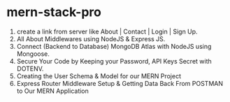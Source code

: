 # mern-stack-pro

1. create a link from server like About | Contact | Login | Sign Up.
2. All About Middlewares using NodeJS & Express JS.
3. Connect (Backend to Database) MongoDB Atlas with NodeJS using Mongoose.
4. Secure Your Code by Keeping your Password, API Keys Secret with DOTENV.
5. Creating the User Schema & Model for our MERN Project
6. Express Router Middleware Setup & Getting Data Back From POSTMAN to Our MERN Application
